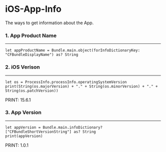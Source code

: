 # iOS-App-Info
The ways to get information about the App.

### 1. App Product Name
-----------------
```
let appProductName = Bundle.main.object(forInfoDictionaryKey: "CFBundleDisplayName") as? String
```

### 2. iOS Verison
-----------------
```
let os = ProcessInfo.processInfo.operatingSystemVersion
print(String(os.majorVersion) + "." + String(os.minorVersion) + "." + String(os.patchVersion))
```
PRINT: 15.6.1

### 3. App Version
-----------------
```
let appVersion = Bundle.main.infoDictionary?["CFBundleShortVersionString"] as? String
print(appVersion)
```
PRINT: 1.0.1
